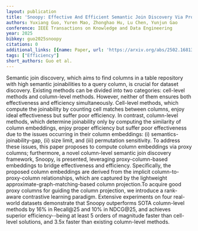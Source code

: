 ```yaml
---
layout: publication
title: 'Snoopy: Effective And Efficient Semantic Join Discovery Via Proxy Columns'
authors: Yuxiang Guo, Yuren Mao, Zhonghao Hu, Lu Chen, Yunjun Gao
conference: IEEE Transactions on Knowledge and Data Engineering
year: 2025
bibkey: guo2025snoopy
citations: 0
additional_links: [{name: Paper, url: 'https://arxiv.org/abs/2502.16813'}]
tags: ["Efficiency"]
short_authors: Guo et al.
---
```

Semantic join discovery, which aims to find columns in a table repository
with high semantic joinabilities to a query column, is crucial for dataset
discovery. Existing methods can be divided into two categories: cell-level
methods and column-level methods. However, neither of them ensures both
effectiveness and efficiency simultaneously. Cell-level methods, which compute
the joinability by counting cell matches between columns, enjoy ideal
effectiveness but suffer poor efficiency. In contrast, column-level methods,
which determine joinability only by computing the similarity of column
embeddings, enjoy proper efficiency but suffer poor effectiveness due to the
issues occurring in their column embeddings: (i) semantics-joinability-gap,
(ii) size limit, and (iii) permutation sensitivity. To address these issues,
this paper proposes to compute column embeddings via proxy columns;
furthermore, a novel column-level semantic join discovery framework, Snoopy, is
presented, leveraging proxy-column-based embeddings to bridge effectiveness and
efficiency. Specifically, the proposed column embeddings are derived from the
implicit column-to-proxy-column relationships, which are captured by the
lightweight approximate-graph-matching-based column projection.To acquire good
proxy columns for guiding the column projection, we introduce a rank-aware
contrastive learning paradigm. Extensive experiments on four real-world
datasets demonstrate that Snoopy outperforms SOTA column-level methods by 16%
in Recall@25 and 10% in NDCG@25, and achieves superior efficiency--being at
least 5 orders of magnitude faster than cell-level solutions, and 3.5x faster
than existing column-level methods.